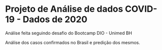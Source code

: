 # Projeto de Análise de dados COVID-19 - Dados de 2020

Análise feita seguindo desafio do Bootcamp DIO - Unimed BH

Análise dos casos confirmados no Brasil e predição dos mesmos.
